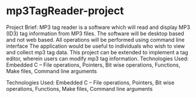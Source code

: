 # mp3TagReader-project
Project Brief: MP3 tag reader is a software which will read and display MP3 (ID3) tag information from MP3 files. The software will be desktop based and not web based. All operations will be performed using command line interface The application would be useful to individuals who wish to view and collect mp3 tag data. This project can be extended to implement a tag editor, wherein users can modify mp3 tag information. Technologies Used: Embedded C – File operations, Pointers, Bit wise operations, Functions, Make files, Command line arguments

Technologies Used: Embedded C – File operations, Pointers, Bit wise operations, Functions, Make files, Command line arguments
